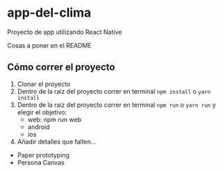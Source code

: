 # app-del-clima
Proyecto de app utilizando React Native 

Cosas a poner en el README
## Cómo correr el proyecto
1. Clonar el proyecto
2. Dentro de la raíz del proyecto correr en terminal `npm install` o `yarn install`
3. Dentro de la raíz del proyecto correr en terminal `npm run` o `yarn run` y elegir el objetivo:
	- web: npm run web
	- android
	- ios
4. Añadir detalles que falten...

- Paper prototyping
- Persona Canvas
